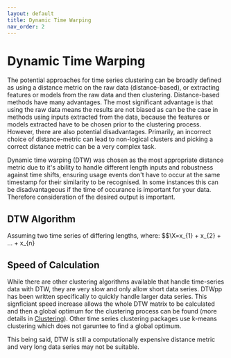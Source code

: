 ```yaml
---
layout: default
title: Dynamic Time Warping
nav_order: 2
---
```


# Dynamic Time Warping

The potential approaches for time series clustering can be broadly defined as using a distance metric on the raw data (distance-based), or extracting features or models from the raw data and then clustering. Distance-based methods have many advantages. The most significant advantage is that using the raw data means the results are not biased as can be the case in methods using inputs extracted from the data, because the features or models extracted have to be chosen prior to the clustering process. However, there are also potential disadvantages. Primarily, an incorrect choice of distance-metric can lead to non-logical clusters and picking a correct distance metric can be a very complex task.

Dynamic time warping (DTW) was chosen as the most appropriate distance metric due to it's ability to handle different length inputs and robustness against time shifts, ensuring usage events don't have to occur at the same timestamp for their similarity to be recognised. In some instances this can be disadvantageous if the time of occurance is important for your data. Therefore consideration of the desired output is important.

## DTW Algorithm
Assuming two time series of differing lengths, where:
$$\X=x_{1} + x_{2} + ... + x_{n}

## Speed of Calculation

While there are other clustering algorithms available that handle time-series data with DTW, they are very slow and only allow short data series. DTWpp has been written specifically to quickly handle larger data series. This signficiant speed increase allows the whole DTW matrix to be calculated and then a global optimum for the clustering process can be found (more details in [Clustering](../2_method/3_mip.html)). Other time series clustering packages use k-means clustering which does not garuntee to find a global optimum.

This being said, DTW is still a computationally expensive distance metric and very long data series may not be suitable.

